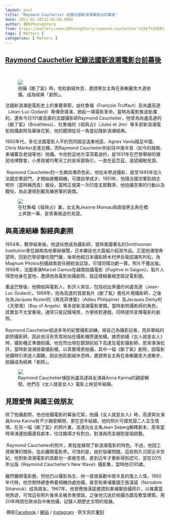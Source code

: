 ```yaml
---
layout: post
title: "Raymond Cauchetier 紀錄法國新浪潮電影台前幕後"
date: 2021-01-10T12:02:06.000Z
author: 顯影PhotogStory
from: https://matters.news/@PhotogStory/raymond-cauchetier-%25E7%25B4%2580%25E9%258C%2584%25E6%25B3%2595%25E5%259C%258B%25E6%2596%25B0%25E6%25B5%25AA%25E6%25BD%25AE%25E9%259B%25BB%25E5%25BD%25B1%25E5%258F%25B0%25E5%2589%258D%25E5%25B9%2595%25E5%25BE%258C-bafyreihscpkfsmdlz6r4s62ub6br7yqhddhqqpnxnw722hl2nzt2blg6aq
tags: [ Matters ]
categories: [ Matters ]
---
```

<!--1610280126000-->
[Raymond Cauchetier 紀錄法國新浪潮電影台前幕後](https://matters.news/@PhotogStory/raymond-cauchetier-%25E7%25B4%2580%25E9%258C%2584%25E6%25B3%2595%25E5%259C%258B%25E6%2596%25B0%25E6%25B5%25AA%25E6%25BD%25AE%25E9%259B%25BB%25E5%25BD%25B1%25E5%258F%25B0%25E5%2589%258D%25E5%25B9%2595%25E5%25BE%258C-bafyreihscpkfsmdlz6r4s62ub6br7yqhddhqqpnxnw722hl2nzt2blg6aq)
------

<div>
<p><br></p><figure class="image">      <picture>        <source type="image/webp" media="(min-width: 768px)" srcset="https://assets.matters.news/processed/1080w/embed/f51d57c2-dfe0-46d9-b17d-fa5c184deb87.webp" onerror="this.srcset='https://assets.matters.news/embed/f51d57c2-dfe0-46d9-b17d-fa5c184deb87.jpeg'">        <source media="(min-width: 768px)" srcset="https://assets.matters.news/processed/1080w/embed/f51d57c2-dfe0-46d9-b17d-fa5c184deb87.jpeg" onerror="this.srcset='https://assets.matters.news/embed/f51d57c2-dfe0-46d9-b17d-fa5c184deb87.jpeg'">        <source type="image/webp" srcset="https://assets.matters.news/processed/540w/embed/f51d57c2-dfe0-46d9-b17d-fa5c184deb87.webp">        <img src="https://assets.matters.news/embed/f51d57c2-dfe0-46d9-b17d-fa5c184deb87.jpeg" srcset="https://assets.matters.news/processed/540w/embed/f51d57c2-dfe0-46d9-b17d-fa5c184deb87.jpeg" loading="lazy" referrerpolicy="no-referrer">      </picture>    <figcaption><span>拍攝《斷了氣》時，他趁劇組休息，邀請男女主角在香榭麗舍大道拍攝，成為經典「劇照」。</span></figcaption></figure><p>法國新浪潮是電影史上的重要章節，由杜魯福（François Truffaut）及尚盧高達（Jean-Luc Godard）等傳奇導演，掀起一場電影革命。當時為電影推波助瀾的，還有今日101歲高壽的法國攝影師Raymond Cauchetier，他曾為尚盧高達的《斷了氣》（Breathless）、杜魯福的《祖與占》（Jules et Jim）等多部新浪潮電影拍攝劇照及幕後花絮，他的鏡頭從另一角度記錄新浪潮經典。</p><p>1950年代，多位法國電影人不約而同踏足遠東地區，Agnes Varda踏足中國、Chris Marker走進北韓，而Raymond Cauchetier則前往中南半島（如今的越南、柬埔寨及老撾等地）拍攝。令他對這地方深深着迷的，是1931年在巴黎舉辦的殖民地博覽會，小男孩被巧奪天工的吳哥窟吸引，一直在茲念茲，渴望親眼見證。<br class="smart"> <br class="smart"> Raymond Cauchetier的一生頗具傳奇色彩，他從未學過攝影，直至1945年加入法國空軍部門，才開始接觸相機，可謂自學成才。1951年，他隨法國空軍到胡志明市（當時稱西貢）服役，當時正值第一次印度支那戰爭，他拍攝空軍的行動以及戰役，為此還得到戴高樂將軍的褒獎。</p><figure class="image">      <picture>        <source type="image/webp" media="(min-width: 768px)" srcset="https://assets.matters.news/processed/1080w/embed/bf7eba62-1d7f-403c-8f20-bf57d068d8f5.webp" onerror="this.srcset='https://assets.matters.news/embed/bf7eba62-1d7f-403c-8f20-bf57d068d8f5.jpeg'">        <source media="(min-width: 768px)" srcset="https://assets.matters.news/processed/1080w/embed/bf7eba62-1d7f-403c-8f20-bf57d068d8f5.jpeg" onerror="this.srcset='https://assets.matters.news/embed/bf7eba62-1d7f-403c-8f20-bf57d068d8f5.jpeg'">        <source type="image/webp" srcset="https://assets.matters.news/processed/540w/embed/bf7eba62-1d7f-403c-8f20-bf57d068d8f5.webp">        <img src="https://assets.matters.news/embed/bf7eba62-1d7f-403c-8f20-bf57d068d8f5.jpeg" srcset="https://assets.matters.news/processed/540w/embed/bf7eba62-1d7f-403c-8f20-bf57d068d8f5.jpeg" loading="lazy" referrerpolicy="no-referrer">      </picture>    <figcaption><span>在杜魯福《祖與占》裏，女主角Jeanne Moreau與兩個男主角在橋上奔跑一幕，是青春叛逆的見證。</span></figcaption></figure><h2>與高達結緣 製經典劇照</h2><p>1954年，戰爭結束後，他退役想成為攝影師，當時美國著名的Smithsonian Institution曾在越南為他舉辦展覽，日本雜誌也大篇幅介紹其作品。正當他滿懷希望時，回到巴黎卻屢吃閉門羹，後來他經日本攝影師木村伊兵衞認識布列松，為Magnum Photos拍攝越南首任總統吳廷琰，可惜同樣功虧一簣，照片不獲出版。1956年，法國導演Marcel Camus在越南拍攝電影《Fugitive in Saigon》，製片人得悉他身在當地，邀請他為電影拍攝劇照，就這樣糊裏糊塗踏足電影圈。</p><p>重返巴黎後，他開始與電影人、影評人來往，包括初出茅廬的尚盧高達（Jean-Luc Godard）。1959年，他為高達的首部長片《斷了氣》擔任片場攝影師，之後也為Jacques Rozier的《再見菲律賓》（Adieu Philippine）及Jacques Demy的《天使灣》（Bay of Angels）等多部新浪潮電影掌鏡。當時劇照攝影師的角色，其實並不太受重視，通常只是記錄場景，方便核對連戲，同時提供宣傳電影的劇照。<br class="smart"> <br class="smart">Raymond Cauchetier經過多年的紀實攝影訓練，視自己為攝影記者，而非單純的劇照攝影師，因此他沒有乖乖地站在攝影機旁邊拍攝，據悉拍攝《女人就是女人》時，攝影機正準備拍攝，他忽然出現在鏡頭前拍下高達及電影攝影師，惹來導演批評。當時新浪潮捨棄攝影棚，以真實場景拍攝，其中一幅《斷了氣》劇照，因電影拍攝時引來途人圍觀，因此他趁劇組休息時，邀請男女主角在香榭麗舍大道散步，拍攝成為經典「劇照」。</p><figure class="image">      <picture>        <source type="image/webp" media="(min-width: 768px)" srcset="https://assets.matters.news/processed/1080w/embed/7aefb5fa-c47b-42ca-aac0-702d8b4d9974.webp" onerror="this.srcset='https://assets.matters.news/embed/7aefb5fa-c47b-42ca-aac0-702d8b4d9974.jpeg'">        <source media="(min-width: 768px)" srcset="https://assets.matters.news/processed/1080w/embed/7aefb5fa-c47b-42ca-aac0-702d8b4d9974.jpeg" onerror="this.srcset='https://assets.matters.news/embed/7aefb5fa-c47b-42ca-aac0-702d8b4d9974.jpeg'">        <source type="image/webp" srcset="https://assets.matters.news/processed/540w/embed/7aefb5fa-c47b-42ca-aac0-702d8b4d9974.webp">        <img src="https://assets.matters.news/embed/7aefb5fa-c47b-42ca-aac0-702d8b4d9974.jpeg" srcset="https://assets.matters.news/processed/540w/embed/7aefb5fa-c47b-42ca-aac0-702d8b4d9974.jpeg" loading="lazy" referrerpolicy="no-referrer">      </picture>    <figcaption><span>Raymond Cauchetier捕捉尚盧高達與女演員Anna Karina的親密瞬間，他們在《女人就是女人》電影上映翌年結婚。</span></figcaption></figure><h2>見證愛情 與國王做朋友</h2><p>除了拍攝劇照，他也拍攝電影的幕後花絮，拍攝《女人就是女人》時，高達與女演員Anna Karina有不少親密瞬間，更在翌年結婚，他的照片可謂見證二人互生情愫。在另一幅《斷了氣》的照片裏，高達向女主角Jean Seberg解釋劇本，原來當時導演邊拍攝邊寫劇本，往往臨場才有對白，對演員而言絕對是個挑戰。<br class="smart"> <br class="smart"> Raymond Cauchetier的照片，某程度展現了新浪潮電影的特色。不過，他因工資微薄的關係，從此離開電影界。可惜的是，由於版權問題，這些照片沉寂近半世紀，他對新浪潮電影的貢獻也一直被忽視，直到近年才重新得到認可，並在2015年出版《Raymond Cauchetier’s New Wave》攝影集，當時他已95歲。<br class="smart"> <br class="smart">雖然離開電影圈，但他仍以攝影為生，他一直很喜歡中南半島的風土人情，1950年代時，他空閒時總會帶着相機四處拍攝，甚至和柬埔寨國王施漢諾（Norodom Sihanouk）成為朋友。1967年，他曾應施漢諾邀請到柬埔寨拍攝照片，以推廣當地旅遊，可惜這些照片後來全被赤柬燒毀。之後他沉迷於拍攝古蹟及教堂建築，用20年時間在歐洲及中東拍攝，記錄人類歷史文明的發展。</p><p>·顯影<a href="https://www.facebook.com/PhotogStory/" target="_blank">Facebook</a> / <a href="https://photogstory.com/" target="_blank">網站</a> / <a href="https://www.instagram.com/photogstory/" target="_blank">Instagram</a> · 原文見於<a href="https://hk.lifestyle.appledaily.com/lifestyle/special/daily/article/20191113/20804967" target="_blank">果籽</a></p>
</div>
